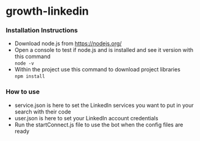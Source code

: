 # growth-linkedin

### Installation Instructions

- Download node.js from https://nodejs.org/
- Open a console to test if node.js and is installed and see it version with this command    
        `node -v`
- Within the project use this command to download project libraries   
        `npm install`

### How to use

- service.json is here to set the LinkedIn services you want to put in your search with their code
- user.json is here to set your LinkedIn account credentials
- Run the startConnect.js file to use the bot when the config files are ready